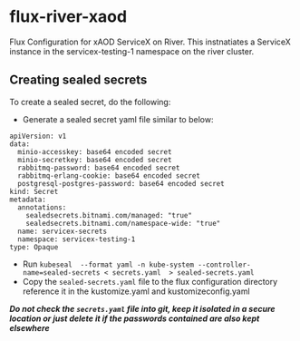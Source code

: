# flux-river-xaod
Flux Configuration for xAOD ServiceX on River.  This instnatiates a ServiceX
instance in the servicex-testing-1 namespace on the river cluster. 


## Creating sealed secrets

To create a sealed secret, do the following:

* Generate a sealed secret yaml file similar to below:

```
apiVersion: v1
data:
  minio-accesskey: base64 encoded secret
  minio-secretkey: base64 encoded secret
  rabbitmq-password: base64 encoded secret
  rabbitmq-erlang-cookie: base64 encoded secret
  postgresql-postgres-password: base64 encoded secret
kind: Secret
metadata:
  annotations:
    sealedsecrets.bitnami.com/managed: "true"
    sealedsecrets.bitnami.com/namespace-wide: "true"  
  name: servicex-secrets
  namespace: servicex-testing-1
type: Opaque

``` 
* Run `kubeseal  --format yaml -n kube-system --controller-name=sealed-secrets < secrets.yaml  > sealed-secrets.yaml`
* Copy the `sealed-secrets.yaml` file to the flux configuration directory
  reference it in the kustomize.yaml and kustomizeconfig.yaml 

***Do not check the `secrets.yaml` file into git, keep it isolated in a secure
location or just delete it if the passwords contained are also kept elsewhere***

